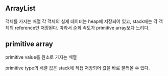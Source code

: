 ## ArrayList
객체를 가지는 배열
각 객체의 실제 데이터는 heap에 저장되어 있고, stack에는 각 객체의 reference만 저장된다.
따라서 순회 속도가 primitive array보다 느리다.
## primitive array
primitive value를 원소로 가지는 배열

primitive type의 배열 값은 stack에 직접 저장되어 값을 바로 불러올 수 있다.